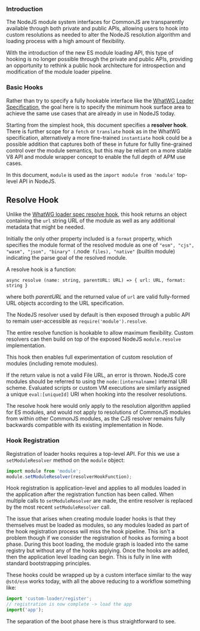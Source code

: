 ### Introduction

The NodeJS module system interfaces for CommonJS are transparently available through both private and public APIs, allowing users to hook into custom resolutions as needed to alter the NodeJS resolution algorithm and loading process with a high amount of flexibility.

With the introduction of the new ES module loading API, this type of hooking is no longer possible through the private and public APIs, providing an opportunity to rethink a public hook architecture for introspection and modification of the module loader pipeline.

### Basic Hooks

Rather than try to specify a fully hookable interface like the [WhatWG Loader Specification](https://github.com/whatwg/loader), the goal here is to specify the minimum hook surface area to achieve the same use cases that are already in use in NodeJS today.

Starting from the simplest hook, this document specifies a **resolver hook**. There is further scope for a `fetch` or `translate` hook as in the WhatWG specification, alternatively a more fine-trained `instantiate` hook could be a possible addition that captures both of these in future for fullly fine-grained control over the module semantics, but this may be reliant on a more stable V8 API and module wrapper concept to enable the full depth of APM use cases.

In this document, `module` is used as the `import module from 'module'` top-level API in NodeJS.

## Resolve Hook

Unlike the [WhatWG loader spec resolve hook](https://whatwg.github.io/loader/#resolve), this hook returns an object containing the `url` string URL of the module as well as any additional metadata that might be needed.

Initially the only other property included is a `format` property, which specifies the module format of the resolved module as one of `"esm", "cjs", "wasm", "json", "binary" (`.node` files), "native"` (builtin module) indicating the parse goal of the resolved module.

A resolve hook is a function:

```
async resolve (name: string, parentURL: URL) => { url: URL, format: string }
```

where both _parentURL_ and the returned value of `url` are valid fully-formed URL objects according to the URL specification.

The NodeJS resolver used by default is then exposed through a public API to remain user-accessible as `require('module').resolve`.

The entire resolve function is hookable to allow maximum flexibility. Custom resolvers can then build on top of the exposed NodeJS `module.resolve` implementation.

This hook then enables full experimentation of custom resolution of modules (including remote modules).

If the return value is not a valid File URL, an error is thrown. NodeJS core modules should be referred to using the `node:[internalname]` internal URI scheme. Evaluated scripts or custom VM executions are similarly assigned a unique `eval:[uniqueId]` URI when hooking into the resolver resolutions.

The resolve hook here would only apply to the resolution algorithm applied for ES modules, and would not apply to resolutions of CommonJS modules from within other CommonJS modules, as the CJS resolver remains fully backwards compatible with its existing implementation in Node.

### Hook Registration

Registration of loader hooks requires a top-level API. For this we use a `setModuleResolver` method on the `module` object:

```js
import module from 'module';
module.setModuleResolver(resolverHookFunction);
```

Hook registration is application-level and applies to all modules loaded in the application after the registration function has been called.
When multiple calls to `setModuleResolver` are made, the entire resolver is replaced by the most recent `setModuleResolver` call.

The issue that arises when creating module loader hooks is that they themselves must be loaded as modules, so any modules loaded as part of the hook registration process will miss the hook pipeline. This isn't a problem though if we consider the registration of hooks as forming a boot phase. During this boot loading, the module graph is loaded into the same registry but without any of the hooks applying. Once the hooks are added, then the application level loading can begin. This is fully in line with standard bootstrapping principles.

These hooks could be wrapped up by a custom interface similar to the way `@std/esm` works today, with all the above reducing to a workflow something like:

```js
import 'custom-loader/register';
// registration is now complete -> load the app
import('app');
```

The separation of the boot phase here is thus straightforward to see.
